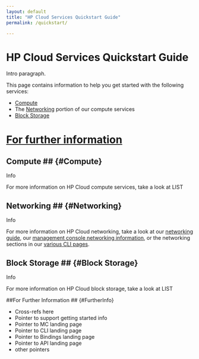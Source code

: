 ```yaml
---
layout: default
title: "HP Cloud Services Quickstart Guide"
permalink: /quickstart/

---
```

# HP Cloud Services Quickstart Guide

Intro paragraph.

This page contains information to help you get started with the following services:

* [Compute](#Compute)
* The [Networking](#Networking) portion of our compute services
* [Block Storage](#BlockStorage)
# [For further information](#FurtherInfo)

## Compute ## {#Compute}

Info

For more information on HP Cloud compute services, take a look at LIST


## Networking ## {#Networking}

Info

For more information on HP Cloud networking, take a look at our [networking guide](/compute/network-guide/), our [management console networking information](/mc/compute/networks/), or the networking sections in our [various CLI pages](/cli).


## Block Storage ## {#Block Storage}

Info

For more information on HP Cloud block storage, take a look at LIST


##For Further Information ## {#FurtherInfo}

* Cross-refs here
* Pointer to support getting started info
* Pointer to MC landing page
* Pointer to CLI landing page
* Pointer to Bindings landing page
* Pointer to API landing page
* other pointers
